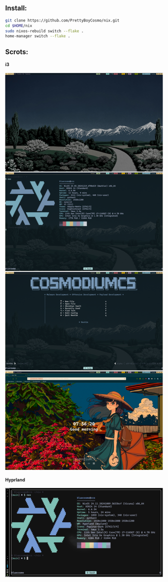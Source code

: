 ## Install:

```bash
git clone https://github.com/PrettyBoyCosmo/nix.git
cd $HOME/nix
sudo nixos-rebuild switch --flake .
home-manager switch --flake .
```

## Scrots:
#### i3
![i3](assets/i30.png)
![i3](assets/i31.png)
![i3](assets/i32.png)
![i3](assets/i33.png)

#### Hyprland
![fastfetch](assets/fastfetch.png)
